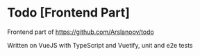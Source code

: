 # Todo [Frontend Part]
Frontend part of https://github.com/Arslanoov/todo

Written on VueJS with TypeScript and Vuetify, unit and e2e tests
